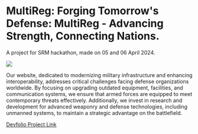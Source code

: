 <h1> MultiReg: Forging Tomorrow's Defense: MultiReg - Advancing Strength, Connecting Nations.</h1>

A project for SRM hackathon, made on 05 and 06 April 2024.

<img src="https://devfolio.co/_next/image?url=https%3A%2F%2Fassets.devfolio.co%2Fhackathons%2F2f326f5b55db4afa9b453f7e43e3a2ec%2Fprojects%2F597db1a1aad14d3181e93339a0cd399e%2Fe15883f3-a470-4773-ad21-3ce1888fc27e.png&w=1440&q=75"> </img>

Our website, dedicated to modernizing military infrastructure and enhancing interoperability, addresses critical challenges facing defense organizations worldwide. By focusing on upgrading outdated equipment, facilities, and communication systems, we ensure that armed forces are equipped to meet contemporary threats effectively. Additionally, we invest in research and development for advanced weaponry and defense technologies, including unmanned systems, to maintain a strategic advantage on the battlefield.

<a href="https://devfolio.co/projects/multireg-ec5b"> Devfolio Project Link </a>
